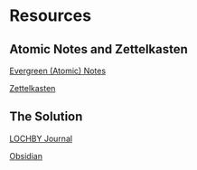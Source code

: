 # Resources

## Atomic Notes and Zettelkasten
[Evergreen (Atomic) Notes](https://notes.andymatuschak.org/)

[Zettelkasten](https://zettelkasten.de/introduction/)

## The Solution
[LOCHBY Journal](https://www.lochby.com/collections/frontpage/products/field-journal)

[Obsidian](https://obsidian.md/)
